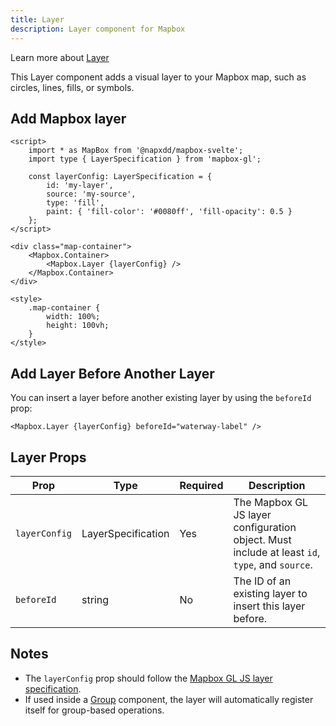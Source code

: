 ```yaml
---
title: Layer
description: Layer component for Mapbox
---
```


Learn more about [Layer](https://docs.mapbox.com/mapbox-gl-js/style-spec/layers/)

This Layer component adds a visual layer to your Mapbox map, such as circles, lines, fills, or symbols.

## Add Mapbox layer

```svelte
<script>
	import * as MapBox from '@napxdd/mapbox-svelte';
	import type { LayerSpecification } from 'mapbox-gl';

	const layerConfig: LayerSpecification = {
		id: 'my-layer',
		source: 'my-source',
		type: 'fill',
		paint: { 'fill-color': '#0080ff', 'fill-opacity': 0.5 }
	};
</script>

<div class="map-container">
	<Mapbox.Container>
		<Mapbox.Layer {layerConfig} />
	</Mapbox.Container>
</div>

<style>
	.map-container {
		width: 100%;
		height: 100vh;
	}
</style>
```

## Add Layer Before Another Layer

You can insert a layer before another existing layer by using the `beforeId` prop:

```svelte
<Mapbox.Layer {layerConfig} beforeId="waterway-label" />
```

## Layer Props

| Prop          | Type               | Required | Description                                                                                    |
| ------------- | ------------------ | -------- | ---------------------------------------------------------------------------------------------- |
| `layerConfig` | LayerSpecification | Yes      | The Mapbox GL JS layer configuration object. Must include at least `id`, `type`, and `source`. |
| `beforeId`    | string             | No       | The ID of an existing layer to insert this layer before.                                       |

## Notes

- The `layerConfig` prop should follow the [Mapbox GL JS layer specification](https://docs.mapbox.com/mapbox-gl-js/style-spec/layers/).
- If used inside a [Group](./Group) component, the layer will automatically register itself for group-based operations.
